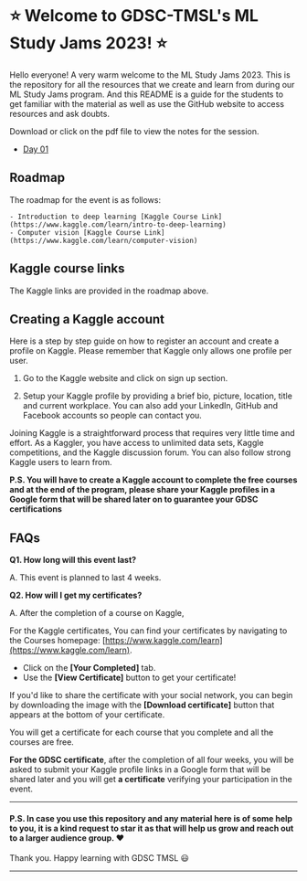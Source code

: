 # :star: Welcome to GDSC-TMSL's ML Study Jams 2023! :star:

Hello everyone! A very warm welcome to the ML Study Jams 2023. This is the repository for all the resources that we create and learn from during our ML Study Jams program. And this README is a guide for the students to get familiar with the material as well as use the GitHub website to access resources and ask doubts.


Download or click on the pdf file to view the notes for the session.

- [Day 01](https://github.com/GDSC-TMSL/ML-Study-Jams/tree/main/ML%20Study%20Jam%20Day%201)

## Roadmap

The roadmap for the event is as follows:

    - Introduction to deep learning [Kaggle Course Link](https://www.kaggle.com/learn/intro-to-deep-learning)
    - Computer vision [Kaggle Course Link](https://www.kaggle.com/learn/computer-vision)

## Kaggle course links

The Kaggle links are provided in the roadmap above.

## Creating a Kaggle account

Here is a step by step guide on how to register an account and create a profile on Kaggle. Please remember that Kaggle only allows one profile per user.

1.  Go to the Kaggle website  and click on sign up section.
    
2.  Setup your Kaggle profile by providing a brief bio, picture, location, title and current workplace. You can also add your LinkedIn, GitHub and Facebook accounts so people can contact you.
    
Joining Kaggle is a straightforward process that requires very little time and effort. As a Kaggler, you have access to unlimited data sets, Kaggle competitions, and the Kaggle discussion forum. You can also follow strong Kaggle users to learn from.

**P.S. You will have to create a Kaggle account to complete the free courses and at the end of the program, please share your Kaggle profiles in a Google form that will be shared later on to guarantee your GDSC certifications**


## FAQs

**Q1. How long will this event last?**

A. This event is planned to last 4 weeks.

**Q2. How will I get my certificates?**

A. After the completion of a course on Kaggle,

For the Kaggle certificates, 
You can find your certificates by navigating to the Courses homepage: [https://www.kaggle.com/learn](https://www.kaggle.com/learn).

-   Click on the **[Your Completed]** tab.
-   Use the **[View Certificate]** button to get your certificate!

If you'd like to share the certificate with your social network, you can begin by downloading the image with the **[Download certificate]** button that appears at the bottom of your certificate.

You will get a certificate for each course that you complete and all the courses are free.

**For the GDSC certificate**, after the completion of all four weeks, you will be asked to submit your Kaggle profile links in a Google form that will be shared later and you will get **a certificate** verifying your participation in the event.

------------

#### P.S.  In case you use this repository and any material here is of some help to you, it is a kind request to star it as that will help us grow and reach out to a larger audience group. :heart:
Thank you. Happy learning with GDSC TMSL :smiley:

-----------
